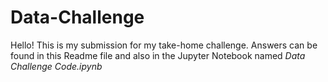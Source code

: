 # Data-Challenge
Hello! This is my submission for my take-home challenge. Answers can be found in this Readme file and also in the Jupyter Notebook named *Data Challenge Code.ipynb*
